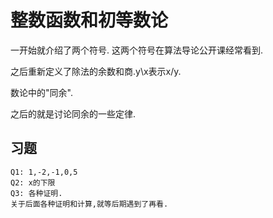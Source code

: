 # 整数函数和初等数论

一开始就介绍了两个符号.
这两个符号在算法导论公开课经常看到.

之后重新定义了除法的余数和商.y\x表示x/y.

数论中的"同余".

之后的就是讨论同余的一些定律.

## 习题

    Q1: 1,-2,-1,0,5
    Q2: x的下限
    Q3: 各种证明.
    关于后面各种证明和计算,就等后期遇到了再看.
